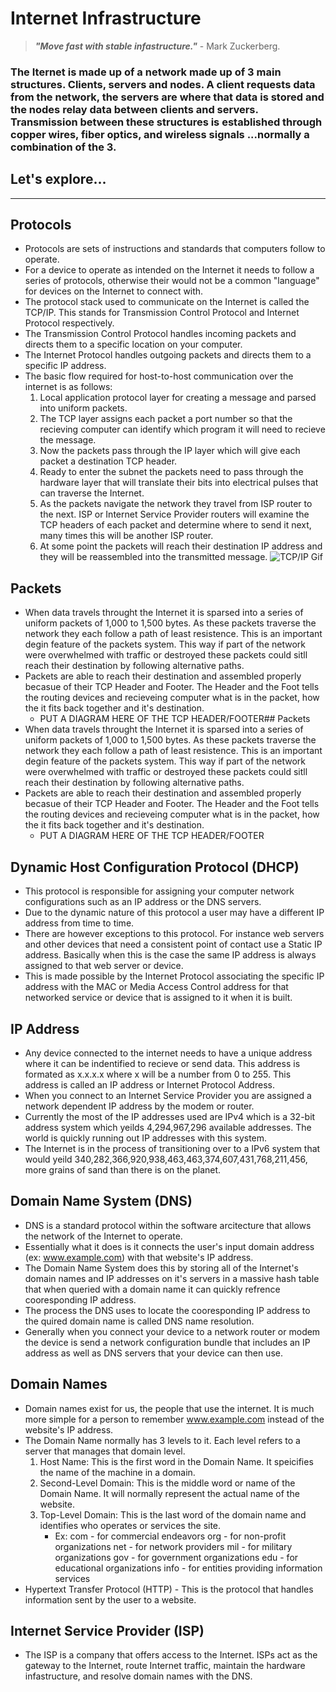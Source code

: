 # Internet Infrastructure 
> ***"Move fast with stable infastructure."*** - Mark Zuckerberg. 
### The Iternet is made up of a network made up of 3 main structures. Clients, servers and nodes. A client requests data from the network, the servers are where that data is stored and the nodes relay data between clients and servers. Transmission between these structures is established through copper wires, fiber optics, and wireless signals ...normally a combination of the 3. 
## Let's explore...
---
## Protocols
* Protocols are sets of instructions and standards that computers follow to operate. 
* For a device to operate as intended on the Internet it needs to follow a series of protocols, otherwise their would not be a common "language" for devices on the Internet to connect with. 
* The protocol stack used to communicate on the Internet is called the TCP/IP. This stands for Transmission Control Protocol and Internet Protocol respectively. 
* The Transmission Control Protocol handles incoming packets and directs them to a specific location on your computer. 
* The Internet Protocol handles outgoing packets and directs them to a specific IP address.
* The basic flow required for host-to-host communication over the internet is as follows: 
  1. Local application protocol layer for creating a message and parsed into uniform packets. 
  2. The TCP layer assigns each packet a port number so that the recieving computer can identify which program it will need to recieve the message. 
  3. Now the packets pass through the IP layer which will give each packet a destination TCP header. 
  4. Ready to enter the subnet the packets need to pass through the hardware layer that will translate their bits into electrical pulses that can traverse the Internet. 
  5. As the packets navigate the network they travel from ISP router to the next. ISP or Internet Service Provider routers will examine the TCP headers of each packet and determine where to send it next, many times this will be another ISP router. 
  6. At some point the packets will reach their destination IP address and they will be reassembled into the transmitted message.
![TCP/IP Gif](C:\Users\ChrisGuarino\Documents\IS601\Project_1\images\tcpip.gif)
## Packets 
* When data travels throught the Internet it is sparsed into a series of uniform packets of 1,000 to 1,500 bytes. As these packets traverse the network they each follow a path of least resistence. This is an important degin feature of the packets system. This way if part of the network were overwhelmed with traffic or destroyed these packets could sitll reach their destination by following alternative paths. 
* Packets are able to reach their destination and assembled properly becasue of their TCP Header and Footer. The Header and the Foot tells the routing devices and recieveing computer what is in the packet, how the it fits back together and it's destination. 
  * PUT A DIAGRAM HERE OF THE TCP HEADER/FOOTER## Packets 
* When data travels throught the Internet it is sparsed into a series of uniform packets of 1,000 to 1,500 bytes. As these packets traverse the network they each follow a path of least resistence. This is an important degin feature of the packets system. This way if part of the network were overwhelmed with traffic or destroyed these packets could sitll reach their destination by following alternative paths. 
* Packets are able to reach their destination and assembled properly becasue of their TCP Header and Footer. The Header and the Foot tells the routing devices and recieveing computer what is in the packet, how the it fits back together and it's destination. 
  * PUT A DIAGRAM HERE OF THE TCP HEADER/FOOTER
## Dynamic Host Configuration Protocol (DHCP)
* This protocol is responsible for assigning your computer network configurations such as an IP address or the DNS servers. 
* Due to the dynamic nature of this protocol a user may have a different IP address from time to time.  
* There are however exceptions to this protocol. For instance web servers and other devices that need a consistent point of contact use a Static IP address. Basically when this is the case the same IP address is always assigned to that web server or device. 
* This is made possible by the Internet Protocol associating the specific IP address with the MAC or Media Access Control address for that networked service or device that is assigned to it when it is built. 
## IP Address 
* Any device connected to the internet needs to have a unique address where it can be indentified to recieve or send data. This address is formated as x.x.x.x where x will be a number from 0 to 255. This address is called an IP address or Internet Protocol Address. 
* When you connect to an Internet Service Provider you are assigned a network dependent IP address by the modem or router. 
* Currently the most of the IP addresses used are IPv4 which is a 32-bit address system which yeilds 4,294,967,296 available addresses. The world is quickly running out IP addresses with this system. 
* The Internet is in the process of transitioning over to a IPv6 system that would yeild 340,282,366,920,938,463,463,374,607,431,768,211,456, more grains of sand than there is on the planet.  
## Domain Name System (DNS)
* DNS is a standard protocol within the software arcitecture that allows the network of the Internet to operate. 
* Essentially what it does is it connects the user's input domain address (ex: www.example.com) with that website's IP address. 
* The Domain Name System does this by storing all of the Internet's domain names and IP addresses on it's servers in a massive hash table that when queried with a domain name it can quickly refrence cooresponding IP address. 
* The process the DNS uses to locate the cooresponding IP address to the quired domain name is called DNS name resolution. 
* Generally when you connect your device to a network router or modem the device is send a network configuration bundle that includes an IP address as well as DNS servers that your device can then use. 
## Domain Names
* Domain names exist for us, the people that use the internet. It is much more simple for a person to remember www.example.com instead of the website's IP address. 
* The Domain Name normally has 3 levels to it. Each level refers to a server that manages that domain level.   
  1. Host Name: This is the first word in the Domain Name. It speicifies the name of the machine in a domain. 
  2. Second-Level Domain: This is the middle word or name of the Domain Name. It will normally represent the actual name of the website. 
  3. Top-Level Domain: This is the last word of the domain name and identifies who operates or services the site. 
      * Ex: com - for commercial endeavors org - for non-profit organizations net - for network providers mil - for military organizations gov - for government organizations edu - for educational organizations info - for entities providing information services
* Hypertext Transfer Protocol (HTTP) - This is the protocol that handles information sent by the user to a website. 
## Internet Service Provider (ISP) 
* The ISP is a company that offers access to the Internet. ISPs act as the gateway to the Internet, route Internet traffic, maintain the hardware infastructure, and resolve domain names with the DNS. 